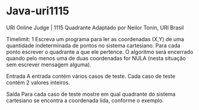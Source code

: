 # Java-uri1115
URI Online Judge | 1115
Quadrante
Adaptado por Neilor Tonin, URI  Brasil

Timelimit: 1
Escreva um programa para ler as coordenadas (X,Y) de uma quantidade indeterminada de pontos no sistema cartesiano. Para cada ponto escrever o quadrante a que ele pertence. O algoritmo será encerrado quando pelo menos uma de duas coordenadas for NULA (nesta situação sem escrever mensagem alguma).

Entrada
A entrada contém vários casos de teste. Cada caso de teste contém 2 valores inteiros.

Saída
Para cada caso de teste mostre em qual quadrante do sistema cartesiano se encontra a coordenada lida, conforme o exemplo.

